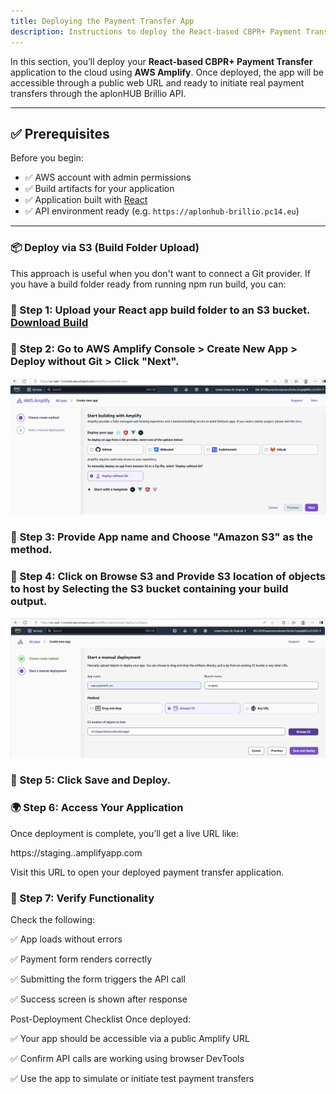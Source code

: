 ```yaml
---
title: Deploying the Payment Transfer App
description: Instructions to deploy the React-based CBPR+ Payment Transfer app using AWS Amplify.
---
```


In this section, you’ll deploy your **React-based CBPR+ Payment Transfer** application to the cloud using **AWS Amplify**. Once deployed, the app will be accessible through a public web URL and ready to initiate real payment transfers through the aplonHUB Brillio API.

---

## ✅ Prerequisites

Before you begin:

- ✅ AWS account with admin permissions
- ✅ Build artifacts for your application
- ✅ Application built with [React](https://reactjs.org/)
- ✅ API environment ready (e.g. `https://aplonhub-brillio.pc14.eu`)

---

### 📦 **Deploy via S3 (Build Folder Upload)**

This approach is useful when you don't want to connect a Git provider. If you have a build folder ready from running npm run build, you can:

### 🔗 Step 1: Upload your React app build folder to an S3 bucket. [Download Build](/assets/build.zip)

### 🔗 Step 2: Go to AWS Amplify Console > Create New App > Deploy without Git > Click **"Next"**.

![Amplify5 Screen](/static/images/amplify5-screen.png)

### 🔗 Step 3: Provide App name and Choose "Amazon S3" as the method.

### 🔗 Step 4: Click on Browse S3 and Provide S3 location of objects to host by Selecting the S3 bucket containing your build output.

![Amplify6 Screen](/static/images/amplify6-screen.png)

### 🔗 Step 5: Click Save and Deploy.

### 🌍 Step 6: Access Your Application

Once deployment is complete, you’ll get a live URL like:

https://staging.<your-app-id>.amplifyapp.com

Visit this URL to open your deployed payment transfer application.

### 🧪 Step 7: Verify Functionality

Check the following:

✅ App loads without errors

✅ Payment form renders correctly

✅ Submitting the form triggers the API call

✅ Success screen is shown after response

Post-Deployment Checklist
Once deployed:

✅ Your app should be accessible via a public Amplify URL

✅ Confirm API calls are working using browser DevTools

✅ Use the app to simulate or initiate test payment transfers

```

```
